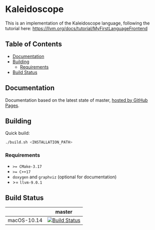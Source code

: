 # Kaleidoscope

This is an implementation of the Kaleidoscope language, following the tutorial here:
https://llvm.org/docs/tutorial/MyFirstLanguageFrontend

## Table of Contents

- [Documentation](#documentation)
- [Building](#building)
  - [Requirements](#requirements)
- [Build Status](#build-status)

## Documentation

Documentation based on the latest state of master, [hosted by GitHub Pages](https://moddyz.github.io/Kaleidoscope/).

## Building

Quick build:
```bash
./build.sh <INSTALLATION_PATH>
```

### Requirements

- `>= CMake-3.17`
- `>= C++17`
- `doxygen` and `graphviz` (optional for documentation)
- \>= `llvm-9.0.1`

## Build Status

|       | master | 
| ----- | ------ | 
| macOS-10.14 | [![Build Status](https://travis-ci.com/moddyz/CMakeTemplate.svg?branch=master)](https://travis-ci.com/moddyz/CMakeTemplate) |

